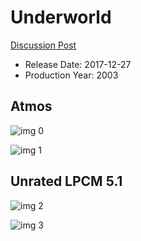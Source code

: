 # Underworld

[Discussion Post](https://www.avsforum.com/threads/bass-eq-for-filtered-movies.2995212/post-56817980)

* Release Date: 2017-12-27
* Production Year: 2003

## Atmos

![img 0](https://i.imgur.com/K6niPg9.jpg)

![img 1](https://i.imgur.com/iSYUJcB.jpg)

## Unrated LPCM 5.1

![img 2](https://i.imgur.com/zGHOUC5.jpg)

![img 3](https://i.imgur.com/CZslvn6.png)

